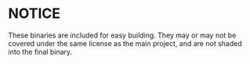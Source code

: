 # NOTICE
These binaries are included for easy building. They may or may not be covered under the same license as the main project, and are
not shaded into the final binary.